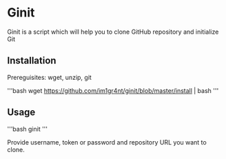# Ginit


Ginit is a script which will help you to clone GitHub repository and initialize Git

## Installation

Prereguisites: wget, unzip, git 

'''bash
wget https://github.com/im1gr4nt/ginit/blob/master/install | bash
'''

## Usage 

'''bash
ginit
'''

Provide username, token or password and repository URL you want to clone.
